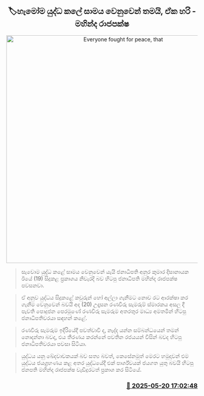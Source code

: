 <p align='center'><b><h2 align='center' title='Everyone fought for peace, that's right - Mahinda Rajapaksa'>🏷හැමෝම යුද්ධ කලේ සාමය වෙනුවෙන් තමයි, ඒක හරි - මහින්ද රාජපක්ෂ</h2></b></p>
<p align='center'><img src='https://helakuru.sgp1.cdn.digitaloceanspaces.com/esana/images/lib/mahinda-rajapaksha-ranaviri-u.jpg' width='600' alt='Everyone fought for peace, that's right - Mahinda Rajapaksa'></p>

> සැවොම යුද්ධ කළේ සාමය වෙනුවෙන් යැයි ජනාධිපති අනුර කුමාර දිසානායක ඊයේ (19) සිදුකළ ප්‍රකාශය නිවැරදි බව හිටපු ජනාධිපති මහින්ද රාජපක්ෂ පවසනවා.

> ඒ අනුව යුද්ධය සිදුකළේ කවුරුන් හෝ අල්ලා ගැනීමට නොව රට ආරක්ෂා කර ගැනීම වෙනුවෙන් බවයි අද (20) උදෑසන රණවිරු සැමරුම් ස්මාරකය අසල දී පැවති පොදුජන පෙරමුණේ රණවිරු සැමරුම අතරතුර මාධ්‍ය අමතමින් හිටපු ජනාධිපතිවරයා සඳහන් කළේ.

> රණවිරු සැමරුම ඉදිරියේදී පවත්වාවි ද, නැද්ද යන්න සම්බන්ධයෙන් තමන් නොදන්නා බවද, එය තීරණය කරන්නේ පවතින රජයයන් විසින් බවද හිටපු ජනාධිපතිවරයා පවසා සිටියා.

> යුද්ධය යනු ඛේදවාචකයක් බව සත්‍ය බවත්, කෙසේනමුත් මෙරට හමුදාවන් එම යුද්ධය ජයග්‍රහණය කළ අතර යුද්ධයේදී එක් පාර්ශ්වයක් ජයගත යුතු බවයි හිටපු ජනපති මහින්ද රාජපක්ෂ වැඩිදුරටත් ප්‍රකාශ කර සිටියේ.



<h3 align='right'><a href='https://www.helakuru.lk/esana/p/110257/'>📅 2025-05-20 17:02:48</a></h3>
